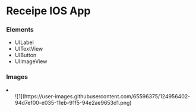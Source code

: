 # Receipe IOS App

### Elements

* UILabel
* UITextView
* UIButton
* UIImageView

### Images
<li>
  <ol>![1](https://user-images.githubusercontent.com/65596375/124956402-94d7ef00-e035-11eb-91f5-94e2ae9653d1.png)</ol> 
  <ol></ol> 
  <ol></ol> 
  <ol></ol> 
 </li>
